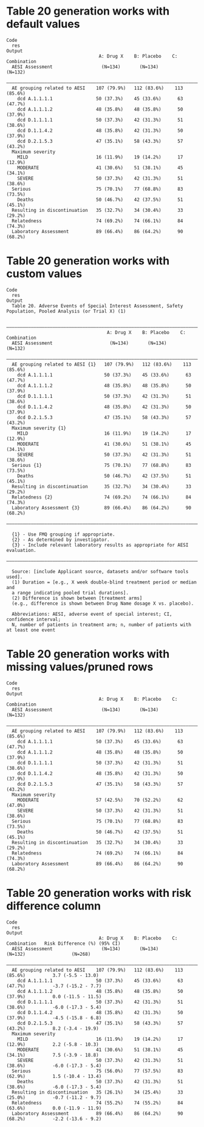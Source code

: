 # Table 20 generation works with default values

    Code
      res
    Output
                                      A: Drug X    B: Placebo    C: Combination
      AESI Assessment                  (N=134)       (N=134)        (N=132)    
      —————————————————————————————————————————————————————————————————————————
      AE grouping related to AESI    107 (79.9%)   112 (83.6%)    113 (85.6%)  
        dcd A.1.1.1.1                50 (37.3%)    45 (33.6%)      63 (47.7%)  
        dcd A.1.1.1.2                48 (35.8%)    48 (35.8%)      50 (37.9%)  
        dcd D.1.1.1.1                50 (37.3%)    42 (31.3%)      51 (38.6%)  
        dcd D.1.1.4.2                48 (35.8%)    42 (31.3%)      50 (37.9%)  
        dcd D.2.1.5.3                47 (35.1%)    58 (43.3%)      57 (43.2%)  
      Maximum severity                                                         
        MILD                         16 (11.9%)    19 (14.2%)      17 (12.9%)  
        MODERATE                     41 (30.6%)    51 (38.1%)      45 (34.1%)  
        SEVERE                       50 (37.3%)    42 (31.3%)      51 (38.6%)  
      Serious                        75 (70.1%)    77 (68.8%)      83 (73.5%)  
        Deaths                       50 (46.7%)    42 (37.5%)      51 (45.1%)  
      Resulting in discontinuation   35 (32.7%)    34 (30.4%)      33 (29.2%)  
      Relatedness                    74 (69.2%)    74 (66.1%)      84 (74.3%)  
      Laboratory Assessment          89 (66.4%)    86 (64.2%)      90 (68.2%)  

# Table 20 generation works with custom values

    Code
      res
    Output
      Table 20. Adverse Events of Special Interest Assessment, Safety Population, Pooled Analysis (or Trial X) (1)
      
      ————————————————————————————————————————————————————————————————————————————
                                         A: Drug X    B: Placebo    C: Combination
      AESI Assessment                     (N=134)       (N=134)        (N=132)    
      ————————————————————————————————————————————————————————————————————————————
      AE grouping related to AESI {1}   107 (79.9%)   112 (83.6%)    113 (85.6%)  
        dcd A.1.1.1.1                   50 (37.3%)    45 (33.6%)      63 (47.7%)  
        dcd A.1.1.1.2                   48 (35.8%)    48 (35.8%)      50 (37.9%)  
        dcd D.1.1.1.1                   50 (37.3%)    42 (31.3%)      51 (38.6%)  
        dcd D.1.1.4.2                   48 (35.8%)    42 (31.3%)      50 (37.9%)  
        dcd D.2.1.5.3                   47 (35.1%)    58 (43.3%)      57 (43.2%)  
      Maximum severity {1}                                                        
        MILD                            16 (11.9%)    19 (14.2%)      17 (12.9%)  
        MODERATE                        41 (30.6%)    51 (38.1%)      45 (34.1%)  
        SEVERE                          50 (37.3%)    42 (31.3%)      51 (38.6%)  
      Serious {1}                       75 (70.1%)    77 (68.8%)      83 (73.5%)  
        Deaths                          50 (46.7%)    42 (37.5%)      51 (45.1%)  
      Resulting in discontinuation      35 (32.7%)    34 (30.4%)      33 (29.2%)  
      Relatedness {2}                   74 (69.2%)    74 (66.1%)      84 (74.3%)  
      Laboratory Assessment {3}         89 (66.4%)    86 (64.2%)      90 (68.2%)  
      ————————————————————————————————————————————————————————————————————————————
      
      {1} - Use FMQ grouping if appropriate.
      {2} - As determined by investigator.
      {3} - Include relevant laboratory results as appropriate for AESI evaluation.
      ————————————————————————————————————————————————————————————————————————————
      
      Source: [include Applicant source, datasets and/or software tools used].
      (1) Duration = [e.g., X week double-blind treatment period or median and
      a range indicating pooled trial durations].
      (2) Difference is shown between [treatment arms]
      (e.g., difference is shown between Drug Name dosage X vs. placebo).
      
      Abbreviations: AESI, adverse event of special interest; CI, confidence interval;
      N, number of patients in treatment arm; n, number of patients with at least one event

# Table 20 generation works with missing values/pruned rows

    Code
      res
    Output
                                      A: Drug X    B: Placebo    C: Combination
      AESI Assessment                  (N=134)       (N=134)        (N=132)    
      —————————————————————————————————————————————————————————————————————————
      AE grouping related to AESI    107 (79.9%)   112 (83.6%)    113 (85.6%)  
        dcd A.1.1.1.1                50 (37.3%)    45 (33.6%)      63 (47.7%)  
        dcd A.1.1.1.2                48 (35.8%)    48 (35.8%)      50 (37.9%)  
        dcd D.1.1.1.1                50 (37.3%)    42 (31.3%)      51 (38.6%)  
        dcd D.1.1.4.2                48 (35.8%)    42 (31.3%)      50 (37.9%)  
        dcd D.2.1.5.3                47 (35.1%)    58 (43.3%)      57 (43.2%)  
      Maximum severity                                                         
        MODERATE                     57 (42.5%)    70 (52.2%)      62 (47.0%)  
        SEVERE                       50 (37.3%)    42 (31.3%)      51 (38.6%)  
      Serious                        75 (70.1%)    77 (68.8%)      83 (73.5%)  
        Deaths                       50 (46.7%)    42 (37.5%)      51 (45.1%)  
      Resulting in discontinuation   35 (32.7%)    34 (30.4%)      33 (29.2%)  
      Relatedness                    74 (69.2%)    74 (66.1%)      84 (74.3%)  
      Laboratory Assessment          89 (66.4%)    86 (64.2%)      90 (68.2%)  

# Table 20 generation works with risk difference column

    Code
      res
    Output
                                      A: Drug X    B: Placebo    C: Combination   Risk Difference (%) (95% CI)
      AESI Assessment                  (N=134)       (N=134)        (N=132)                 (N=268)           
      ————————————————————————————————————————————————————————————————————————————————————————————————————————
      AE grouping related to AESI    107 (79.9%)   112 (83.6%)    113 (85.6%)          3.7 (-5.5 - 13.0)      
        dcd A.1.1.1.1                50 (37.3%)    45 (33.6%)      63 (47.7%)          -3.7 (-15.2 - 7.7)     
        dcd A.1.1.1.2                48 (35.8%)    48 (35.8%)      50 (37.9%)          0.0 (-11.5 - 11.5)     
        dcd D.1.1.1.1                50 (37.3%)    42 (31.3%)      51 (38.6%)          -6.0 (-17.3 - 5.4)     
        dcd D.1.1.4.2                48 (35.8%)    42 (31.3%)      50 (37.9%)          -4.5 (-15.8 - 6.8)     
        dcd D.2.1.5.3                47 (35.1%)    58 (43.3%)      57 (43.2%)          8.2 (-3.4 - 19.9)      
      Maximum severity                                                                                        
        MILD                         16 (11.9%)    19 (14.2%)      17 (12.9%)          2.2 (-5.8 - 10.3)      
        MODERATE                     41 (30.6%)    51 (38.1%)      45 (34.1%)          7.5 (-3.9 - 18.8)      
        SEVERE                       50 (37.3%)    42 (31.3%)      51 (38.6%)          -6.0 (-17.3 - 5.4)     
      Serious                        75 (56.0%)    77 (57.5%)      83 (62.9%)          1.5 (-10.4 - 13.4)     
        Deaths                       50 (37.3%)    42 (31.3%)      51 (38.6%)          -6.0 (-17.3 - 5.4)     
      Resulting in discontinuation   35 (26.1%)    34 (25.4%)      33 (25.0%)          -0.7 (-11.2 - 9.7)     
      Relatedness                    74 (55.2%)    74 (55.2%)      84 (63.6%)          0.0 (-11.9 - 11.9)     
      Laboratory Assessment          89 (66.4%)    86 (64.2%)      90 (68.2%)          -2.2 (-13.6 - 9.2)     

